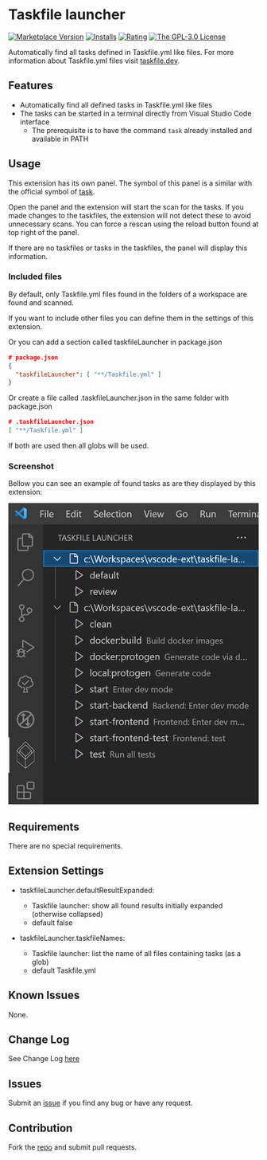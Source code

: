 # Taskfile launcher

[![Marketplace Version](https://vsmarketplacebadge.apphb.com/version/iulian-radu-at.taskfile-launcher.svg)](https://marketplace.visualstudio.com/items?itemName=iulian-radu-at.taskfile-launcher)
[![Installs](https://vsmarketplacebadge.apphb.com/installs/iulian-radu-at.taskfile-launcher.svg)](https://marketplace.visualstudio.com/items?itemName=iulian-radu-at.taskfile-launcher)
[![Rating](https://vsmarketplacebadge.apphb.com/rating/iulian-radu-at.taskfile-launcher.svg)](https://marketplace.visualstudio.com/items?itemName=iulian-radu-at.taskfile-launcher)
<a href="http://opensource.org/licenses/GPL-3.0" target="_blank" rel="noreferrer noopener"><img src="https://img.shields.io/badge/license-GPL-orange.svg?color=blue&amp;style=flat-square" alt="The GPL-3.0 License"></a>

Automatically find all tasks defined in Taskfile.yml like files.
For more information about Taskfile.yml files visit [taskfile.dev](https://taskfile.dev/).

## Features

- Automatically find all defined tasks in Taskfile.yml like files
- The tasks can be started in a terminal directly from Visual Studio Code interface
  - The prerequisite is to have the command `task` already installed and available in PATH

## Usage

This extension has its own panel. The symbol of this panel is a similar with the official symbol of [task](https://taskfile.dev/).

Open the panel and the extension will start the scan for the tasks.
If you made changes to the taskfiles, the extension will not detect these to avoid unnecessary scans.
You can force a rescan using the reload button found at top right of the panel.

If there are no taskfiles or tasks in the taskfiles, the panel will display this information.

### Included files

By default, only Taskfile.yml files found in the folders of a workspace are found and scanned.

If you want to include other files you can define them in the settings of this extension.

Or you can add a section called taskfileLauncher in package.json

```json
# package.json
{
  "taskfileLauncher": [ "**/Taskfile.yml" ]
}
```

Or create a file called .taskfileLauncher.json in the same folder with package.json

```json
# .taskfileLauncher.json
[ "**/Taskfile.yml" ]
```

If both are used then all globs will be used.

### Screenshot

Bellow you can see an example of found tasks as are they displayed by this extension:

![Taskfile launcher](images/screenshot.png)

## Requirements

There are no special requirements.

## Extension Settings

- taskfileLauncher.defaultResultExpanded:

  - Taskfile launcher: show all found results initially expanded (otherwise collapsed)
  - default false

- taskfileLauncher.taskfileNames:

  - Taskfile launcher: list the name of all files containing tasks (as a glob)
  - default Taskfile.yml

## Known Issues

None.

## Change Log

See Change Log [here](CHANGELOG.md)

## Issues

Submit an [issue](https://github.com/iulian-radu-at/taskfile-launcher/issues) if you find any bug or have any request.

## Contribution

Fork the [repo](https://github.com/iulian-radu-at/taskfile-launcher) and submit pull requests.
